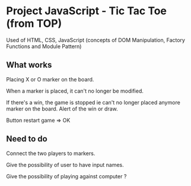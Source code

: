 # Project JavaScript - Tic Tac Toe (from TOP)

Used of HTML, CSS, JavaScript (concepts of DOM Manipulation, Factory Functions and Module Pattern)

## What works
Placing X or O marker on the board. 

When a marker is placed, it can't no longer be modified.

If there's a win, the game is stopped ie can't no longer placed anymore marker on the board.
Alert of the win or draw.

Button restart game => OK

## Need to do
Connect the two players to markers.

Give the possibility of user to have input names.

Give the possibility of playing against computer ?
